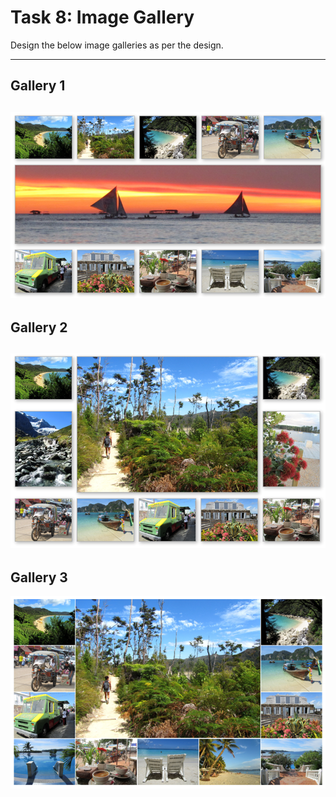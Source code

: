 # Task 8: Image Gallery

Design the below image galleries as per the design.

-------
## Gallery 1
![Layout 1](design/img.png)
-------
## Gallery 2
![Layout 2](design/img_1.png)
-------
## Gallery 3
![Layout 3](design/img_2.png)
